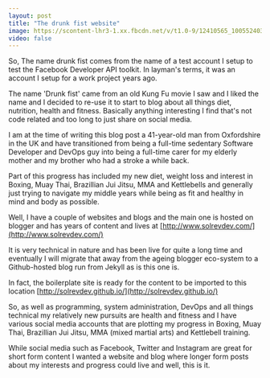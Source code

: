 ```yaml
---
layout: post
title: "The drunk fist website"
image: https://scontent-lhr3-1.xx.fbcdn.net/v/t1.0-9/12410565_1005524036178134_223577149253910646_n.jpg?oh=672fc561dcffa0e5daede617f71f30af&oe=5809EEDD
video: false
---
```


So, The name drunk fist comes from the name of a test account I setup to test the Facebook Developer API toolkit. In layman's terms, it was an account I setup for a work project years ago.

The name 'Drunk fist' came from an old Kung Fu movie I saw and I liked the name and I decided to re-use it to start to blog about all things diet, nutrition, health and fitness. Basically anything interesting I find that's not code related and too long to just share on social media.

I am at the time of writing this blog post a 41-year-old man from Oxfordshire in the UK and have transitioned from being a full-time sedentary Software Developer and DevOps guy into being a full-time carer for my elderly mother and my brother who had a stroke a while back. 


Part of this progress has included my new diet, weight loss and interest in Boxing, Muay Thai, Brazillian Jui Jitsu, MMA and Kettlebells and generally just trying to navigate my middle years while being as fit and healthy in mind and body as possible. 


Well, I have a couple of websites and blogs and the main one is hosted on blogger and has years of content and lives at [http://www.solrevdev.com/](http://www.solrevdev.com/) 


It is very technical in nature and has been live for quite a long time and eventually I will migrate that away from the ageing blogger eco-system to a Github-hosted blog run from Jekyll as is this one is.  


In fact, the boilerplate site is ready for the content to be imported to this location [http://solrevdev.github.io/](http://solrevdev.github.io/)


So, as well as programming, system administration, DevOps and all things technical my relatively new pursuits are health and fitness and I have various social media accounts that are plotting my progress in Boxing, Muay Thai, Brazillian Jui Jitsu, MMA (mixed martial arts) and Kettlebell training. 


While social media such as Facebook, Twitter and Instagram are great for short form content I wanted a website and blog where  longer form posts about my interests and progress could live and well, this is it.

